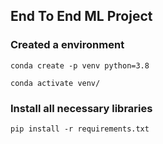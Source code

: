 ## End To End ML Project

### Created a  environment
```
conda create -p venv python=3.8

conda activate venv/
```
### Install all necessary libraries
```
pip install -r requirements.txt
```

